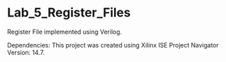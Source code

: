 # Lab_5_Register_Files
Register File implemented using Verilog.

Dependencies:
This project was created using Xilinx ISE Project Navigator Version: 14.7.
